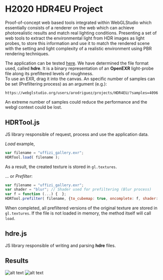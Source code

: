 # H2020 HDR4EU Project

Proof-of-concept web based tools integrated within WebGLStudio which essentially consists of a renderer on the web which can achieve photorealistic results and match real lighting conditions. Presenting a set of web tools to extract the environmental light from HDR images as light probes, to store this information and use it to match the rendered scene with the setting and light complexity of a realistic environment using PBR rendering techniques.

The application can be tested [here](https://webglstudio.org/users/arodriguez/projects/HDR4EU/). We have determined the file format used, called **hdre**. It is a binary representation of an **OpenEXR** light-probe file along its prefiltered levels of roughness.  
To use an EXR, drag it into the canvas. An specific number of samples can be set (Prefiltering process) as an argument (e.g.):

```
https://webglstudio.org/users/arodriguez/projects/HDR4EU/?samples=4096
```

An extreme number of samples could reduce the performance and the webgl context could be lost. 

## HDRTool.js

JS library responsible of request, process and use the application data. 

*Load* example,


```javascript
var filename = "uffizi_gallery.exr";
HDRTool.load( filename ); 
```

As a result, the created texture is stored in ```gl.textures```.

... or *Prefilter*:


```javascript
var filename = "uffizi_gallery.exr";
var shader = "blur"; // Shader used for prefiltering (Blur process)
var f = function (...) {  };
HDRTool.prefilter( filename, {to_cubemap: true, oncomplete: f, shader: shader} );
```

When completed, all prefiltered versions of the original texture are stored in ```gl.textures```. If the file is not loaded in memory, the method itself will call ```load```.

## hdre.js

JS library responsible of writing and parsing  **hdre** files. 

## Results

![alt text](https://webglstudio.org/users/arodriguez/screenshots/example.PNG)
![alt text](https://webglstudio.org/users/arodriguez/screenshots/BlueLights.PNG)

